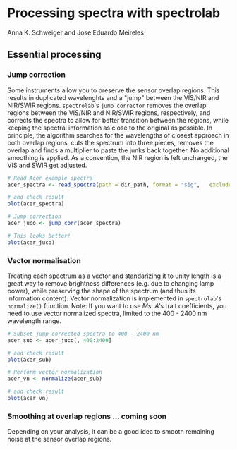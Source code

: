 # Processing spectra with spectrolab
Anna K. Schweiger and Jose Eduardo Meireles  


## Essential processing 

### Jump correction

Some instruments allow you to preserve the sensor overlap regions. This results in duplicated wavelenghts and a "jump" between the VIS/NIR and NIR/SWIR regions. `spectrolab`'s `jump corrector` removes the overlap regions between the VIS/NIR and NIR/SWIR regions, respectively, and corrects the spectra to allow for better transition between the regions, while keeping the spectral information as close to the original as possible. In principle, the algorithm searches for the wavelengths of closest approach in both overlap regions, cuts the spectrum into three pieces, removes the overlap and finds a multiplier to paste the junks back together. No additional smoothing is applied. As a convention, the NIR region is left unchanged, the VIS and SWIR get adjusted.  


```r
# Read Acer example spectra 
acer_spectra <- read_spectra(path = dir_path, format = "sig",   exclude_if_matches = c("BAD","WR"))

# and check result
plot(acer_spectra)

# Jump correction 
acer_juco <- jump_corr(acer_spectra)

# This looks better!
plot(acer_juco)
```

### Vector normalisation

Treating each spectrum as a vector and standarizing it to unity length is a great way to remove brightness differences (e.g. due to changing lamp power), while preserving the shape of the spectrum (and thus its information content). Vector normalization is implemented in `spectrolab`'s `normalize()` function. Note: If you want to use *Ms. A's* trait coefficients, you need to use vector normalized spectra, limited to the 400 - 2400 nm wavelength range.


```r
# Subset jump corrected spectra to 400 - 2400 nm 
acer_sub <- acer_juco[, 400:2400]

# and check result
plot(acer_sub)

# Perform vector normalization
acer_vn <- normalize(acer_sub)

# and check result
plot(acer_vn)
```

### Smoothing at overlap regions ... coming soon

Depending on your analysis, it can be a good idea to smooth remaining noise at the sensor overlap regions. 
